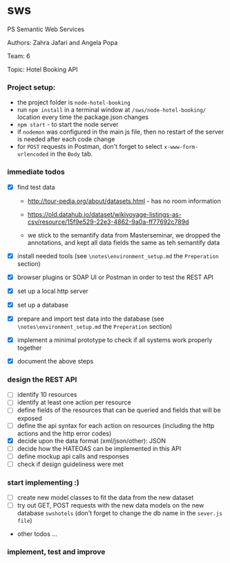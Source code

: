 # sws
PS Semantic Web Services

Authors: Zahra Jafari and Angela Popa

Team: 6

Topic: Hotel Booking API

### Project setup:

  * the project folder is `node-hotel-booking`
  * run `npm install` in a terminal window at `/sws/node-hotel-booking/` location every time the package.json changes
  * `npm start` - to start the node server
  * if `nodemon` was configured in the main js file, then no restart of the server is needed after each code change
  * for `POST` requests in Postman, don't forget to select `x-www-form-urlencoded` in the `Body` tab.

### immediate todos

  - [x] find test data

      * http://tour-pedia.org/about/datasets.html    - has no room information

      * https://old.datahub.io/dataset/wikivoyage-listings-as-csv/resource/15f9e529-22e3-4862-9a0a-ff77692c789d

      * we stick to the semantify data from Masterseminar, we dropped the annotations, and kept all data fields the same as teh semantify data

  - [x] install needed tools  (see `\notes\environment_setup.md` the `Preperation` section)

  - [x] browser plugins or SOAP UI or Postman in order to test the REST API

  - [x] set up a local http server

  - [x] set up a database

  - [x] prepare and import test data into the database (see `\notes\environment_setup.md` the `Preperation` section)

  - [x] implement a minimal prototype to check if all systems work properly together

  - [x] document the above steps

### design the REST API
  - [ ] identify 10 resources
  - [ ] identify at least one action per resource
  - [ ] define fields of the resources that can be queried and fields that will be exposed
  - [ ] define the api syntax for each action on resources (including the http actions and the http error codes)
  - [x] decide upon the data format (xml/json/other): JSON
  - [ ] decide how the HATEOAS can be implemented in this API
  - [ ] define mockup api calls and responses
  - [ ] check if design guideliness were met

### start implementing :)
  - [ ] create new model classes to fit the data from the new dataset
  - [ ] try out GET, POST requests with the new data models on the new database `swshotels` (don't forget to change the db name in the `sever.js file`)
  - other todos ...

### implement, test and improve
